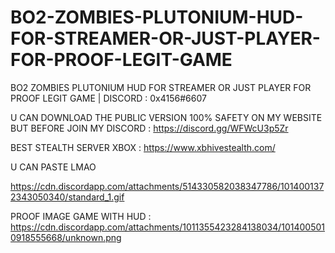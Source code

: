 # BO2-ZOMBIES-PLUTONIUM-HUD-FOR-STREAMER-OR-JUST-PLAYER-FOR-PROOF-LEGIT-GAME
BO2 ZOMBIES PLUTONIUM HUD FOR STREAMER OR JUST PLAYER FOR PROOF LEGIT GAME | DISCORD : 0x4156#6607





U CAN DOWNLOAD THE PUBLIC VERSION 100% SAFETY ON MY WEBSITE BUT BEFORE JOIN MY DISCORD : https://discord.gg/WFWcU3p5Zr


BEST STEALTH SERVER XBOX : https://www.xbhivestealth.com/



U CAN PASTE LMAO




https://cdn.discordapp.com/attachments/514330582038347786/1014001372343050340/standard_1.gif


PROOF IMAGE GAME WITH HUD : 
https://cdn.discordapp.com/attachments/1011355423284138034/1014005010918555668/unknown.png


